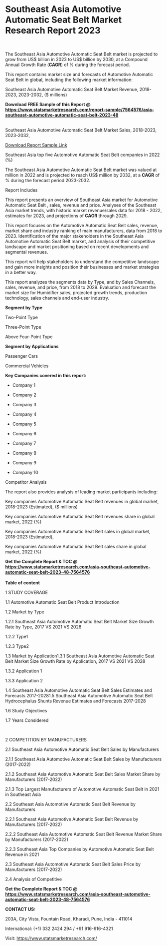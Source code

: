<h1>Southeast Asia Automotive Automatic Seat Belt Market Research Report 2023</h1><br/><p>The Southeast Asia Automotive Automatic Seat Belt market is projected to grow from US$ billion in 2023 to US$ billion by 2030, at a Compound Annual Growth Rate (<strong>CAGR</strong>) of % during the forecast period.</p><p>
 
 This report contains market size and forecasts of Automotive Automatic Seat Belt in global, including the following market information:</p><p>
 
 Southeast Asia Automotive Automatic Seat Belt Market Revenue, 2018-2023, 2023-2032, ($ millions)</p><div><b>Download FREE Sample of this Report @ <a href="https://www.statsmarketresearch.com/download-free-sample/7564576/asia-southeast-automotive-automatic-seat-belt-2023-48">https://www.statsmarketresearch.com/report-sample/7564576/asia-southeast-automotive-automatic-seat-belt-2023-48</a></b></div><br><p>
 
 Southeast Asia Automotive Automatic Seat Belt Market Sales, 2018-2023, 2023-2032,</p><p><a href="https://www.statsmarketresearch.com/download-free-sample/7564576/asia-southeast-automotive-automatic-seat-belt-2023-48">Download Report Sample Link</a></p><p>
 
 Southeast Asia top five Automotive Automatic Seat Belt companies in 2022 (%)</p><p>
 
 The Southeast Asia Automotive Automatic Seat Belt market was valued at million in 2022 and is projected to reach US$ million by 2032, at a <strong>CAGR</strong> of % during the forecast period 2023-2032.</p><p>
 
 Report Includes</p><p>
 
 This report presents an overview of Southeast Asia market for Automotive Automatic Seat Belt , sales, revenue and price. Analyses of the Southeast Asia market trends, with historic market revenue/sales data for 2018 - 2022, estimates for 2023, and projections of <strong>CAGR</strong> through 2029.</p><p>
 
 This report focuses on the Automotive Automatic Seat Belt sales, revenue, market share and industry ranking of main manufacturers, data from 2018 to 2023. Identification of the major stakeholders in the Southeast Asia Automotive Automatic Seat Belt market, and analysis of their competitive landscape and market positioning based on recent developments and segmental revenues.</p><p>
 
 This report will help stakeholders to understand the competitive landscape and gain more insights and position their businesses and market strategies in a better way.</p><p>
 
 This report analyzes the segments data by Type, and by Sales Channels, sales, revenue, and price, from 2018 to 2029. Evaluation and forecast the market size for Humidifier sales, projected growth trends, production technology, sales channels and end-user industry.</p><p>
 
  <strong>Segment by Type</strong></p><p>
 
 Two-Point Type</p><p>Three-Point Type</p><p>Above Four-Point Type</p><p>
 
 <strong> Segment <strong><strong>by Applications</strong></strong></strong></p><p>
 
 Passenger Cars</p><p>Commercial Vehicles</p><p><strong>Key Companies covered in this report:</strong></p><p>
 
 </p><ul><p></p><li>Company 1</li><p></p><li>Company 2</li><p></p><li>Company 3</li><p></p><li>Company 4</li><p></p><li>Company 5</li><p></p><li>Company 6</li><p></p><li>Company 7</li><p></p><li>Company 8</li><p></p><li>Company 9</li><p></p><li>Company 10</li><p></p></ul><p>Competitor Analysis</p><p>
 
 The report also provides analysis of leading market participants including:</p><p>
 
 Key companies Automotive Automatic Seat Belt revenues in global market, 2018-2023 (Estimated), ($ millions)</p><p>
 
 Key companies Automotive Automatic Seat Belt revenues share in global market, 2022 (%)</p><p>
 
 Key companies Automotive Automatic Seat Belt sales in global market, 2018-2023 (Estimated),</p><p>
 
 Key companies Automotive Automatic Seat Belt sales share in global market, 2022 (%)</p><div><b>Get the Complete Report & TOC @ <a href="https://www.statsmarketresearch.com/asia-southeast-automotive-automatic-seat-belt-2023-48-7564576">https://www.statsmarketresearch.com/asia-southeast-automotive-automatic-seat-belt-2023-48-7564576</a></b></div><br><b>Table of content</b><p>1 STUDY COVERAGE<br />
 
 1.1 Automotive Automatic Seat Belt Product Introduction<br />
 
 1.2 Market by Type<br />
 
 1.2.1 Southeast Asia Automotive Automatic Seat Belt Market Size Growth Rate by Type, 2017 VS 2021 VS 2028<br />
 
 1.2.2 Type1<br />
 
 1.2.3 Type2<br />
 
 1.3 Market by Application1.3.1 Southeast Asia Automotive Automatic Seat Belt Market Size Growth Rate by Application, 2017 VS 2021 VS 2028<br />
 
 1.3.2 Application 1<br />
 
 1.3.3 Application 2<br />
 
 1.4 Southeast Asia Automotive Automatic Seat Belt Sales Estimates and Forecasts 2017-20281.5 Southeast Asia Automotive Automatic Seat Belt Hydrocephalus Shunts Revenue Estimates and Forecasts 2017-2028<br />
 
 1.6 Study Objectives<br />
 
 1.7 Years Considered<br />
 
 <br />
 
 2 COMPETITION BY MANUFACTURERS<br />
 
 2.1 Southeast Asia Automotive Automatic Seat Belt Sales by Manufacturers<br />
 
 2.1.1 Southeast Asia Automotive Automatic Seat Belt Sales by Manufacturers (2017-2022)<br />
 
 2.1.2 Southeast Asia Automotive Automatic Seat Belt Sales Market Share by Manufacturers (2017-2022)<br />
 
 2.1.3 Top Largest Manufacturers of Automotive Automatic Seat Belt in 2021 in Southeast Asia<br />
 
 2.2 Southeast Asia Automotive Automatic Seat Belt Revenue by Manufacturers<br />
 
 2.2.1 Southeast Asia Automotive Automatic Seat Belt Revenue by Manufacturers (2017-2022)<br />
 
 2.2.2 Southeast Asia Automotive Automatic Seat Belt Revenue Market Share by Manufacturers (2017-2022)<br />
 
 2.2.3 Southeast Asia Top Companies by Automotive Automatic Seat Belt Revenue in 2021<br />
 
 2.3 Southeast Asia Automotive Automatic Seat Belt Sales Price by Manufacturers (2017-2022)<br />
 
 2.4 Analysis of Competitive<br><div><b>Get the Complete Report & TOC @ <a href="https://www.statsmarketresearch.com/asia-southeast-automotive-automatic-seat-belt-2023-48-7564576">https://www.statsmarketresearch.com/asia-southeast-automotive-automatic-seat-belt-2023-48-7564576</a></b></div></p>
 
 <b>CONTACT US:</b><br>
 
 203A, City Vista, Fountain Road, Kharadi, Pune, India - 411014 <br>
 
 International: (+1) 332 2424 294 / +91 916-916-4321<br>
 
 Visit: <a href="https://www.statsmarketresearch.com/">https://www.statsmarketresearch.com/</a>
 
 <br>